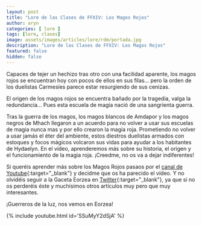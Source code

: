 ```yaml
---
layout: post
title: "Lore de las Clases de FFXIV: Los Magos Rojos"
author: aryn
categories: [ lore ]
tags: [lore, clases]
image: assets/images/articles/lore/rdm/portada.jpg
description: "Lore de las Clases de FFXIV: Los Magos Rojos"
featured: false
hidden: false
---
```

Capaces de tejer un hechizo tras otro con una facilidad aparente, los magos rojos se encuentran hoy con pocos de ellos en sus filas… pero la orden de los duelistas Carmesíes parece estar resurgiendo de sus cenizas.

El origen de los magos rojos se encuentra bañado por la tragedia, valga la redundancia… Pues esta escuela de magia nació de una sangrienta guerra.

Tras la guerra de los magos, los magos blancos de Amdapor y los magos negros de Mhach llegaron a un acuerdo para no volver a usar sus escuelas de magia nunca mas y por ello crearon la magia roja.
Prometiendo no volver a usar jamás el éter del ambiente, estos diestros duelistas armados con estoques y focos mágicos volcaron sus vidas para ayudar a los habitantes de Hydaelyn.
En el vídeo, aprenderemos más sobre su historia, el origen y el funcionamiento de la magia roja.
¡Creedme, no os va a dejar indiferentes!

Si queréis aprender más sobre los Magos Rojos pasaos por el [canal de Youtube](https://www.youtube.com/channel/UCLgSQnV6of5-0x568qWilNw){:target="_blank"} y decidme que os ha parecido el vídeo. 
Y no olvidéis seguir a la Gaceta Eorzea en [Twitter](https://twitter.com/GacetaEorzea){:target="_blank"}, ya que si no os perderéis éste y muchísimos otros artículos muy pero que muy interesantes.

¡Guerreros de la luz, nos vemos en Eorzea!

{% include youtube.html id='SSuMyY2dSjA' %}
